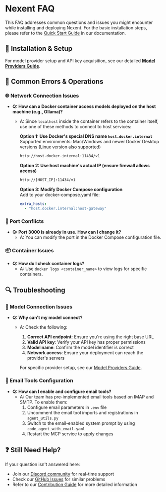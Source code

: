 # Nexent FAQ

This FAQ addresses common questions and issues you might encounter while installing and deploying Nexent. For the basic installation steps, please refer to the [Quick Start Guide](./getting-started/overview#quick-start) in our documentation.

## 🚀 Installation & Setup

For model provider setup and API key acquisition, see our detailed **[Model Providers Guide](./getting-started/model-providers.md)**.

## 🚫 Common Errors & Operations

### 🌐 Network Connection Issues
- **Q: How can a Docker container access models deployed on the host machine (e.g., Ollama)?**
  - A: Since `localhost` inside the container refers to the container itself, use one of these methods to connect to host services:

    **Option 1: Use Docker's special DNS name `host.docker.internal`**  
    Supported environments: Mac/Windows and newer Docker Desktop versions (Linux version also supported)  
    ```bash
    http://host.docker.internal:11434/v1
    ```

    **Option 2: Use host machine's actual IP (ensure firewall allows access)**
    ```bash
    http://[HOST_IP]:11434/v1
    ```

    **Option 3: Modify Docker Compose configuration**  
    Add to your docker-compose.yaml file:
    ```yaml
    extra_hosts:
      - "host.docker.internal:host-gateway"
    ```

### 🔌 Port Conflicts
- **Q: Port 3000 is already in use. How can I change it?**
  - A: You can modify the port in the Docker Compose configuration file.

### 📦 Container Issues
- **Q: How do I check container logs?**
  - A: Use `docker logs <container_name>` to view logs for specific containers.

## 🔍 Troubleshooting

### 🔢 Model Connection Issues

- **Q: Why can't my model connect?**
  - A: Check the following:
    1. **Correct API endpoint**: Ensure you're using the right base URL
    2. **Valid API key**: Verify your API key has proper permissions
    3. **Model name**: Confirm the model identifier is correct
    4. **Network access**: Ensure your deployment can reach the provider's servers
    
    For specific provider setup, see our [Model Providers Guide](./getting-started/model-providers.md).

### 📧 Email Tools Configuration
- **Q: How can I enable and configure email tools?**
  - A: Our team has pre-implemented email tools based on IMAP and SMTP. To enable them:
    1. Configure email parameters in `.env` file
    2. Uncomment the email tool imports and registrations in `agent_utils.py`
    3. Switch to the email-enabled system prompt by using `code_agent_with_email.yaml`
    4. Restart the MCP service to apply changes

## ❓ Still Need Help?

If your question isn't answered here:
- Join our [Discord community](https://discord.gg/tb5H3S3wyv) for real-time support
- Check our [GitHub Issues](https://github.com/ModelEngine-Group/nexent/issues) for similar problems
- Refer to our [Contribution Guide](contributing) for more detailed information
